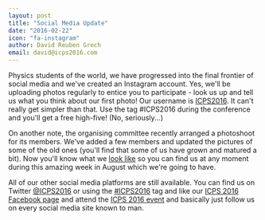 ```yaml
---
layout: post
title: "Social Media Update"
date: "2016-02-22"
icon: "fa-instagram"
author: David Reuben Grech
email: david@icps2016.com
---
```


Physics students of the world, we have progressed into the final frontier of social media and we've created an Instagram account. Yes, we'll be uploading photos regularly to entice you to participate - look us up and tell us what you think about our first photo! Our username is [ICPS2016](https://www.instagram.com/icps2016/). It can't really get simpler than that. Use the tag #ICPS2016 during the conference and you'll get a free high-five! (No, seriously...)

On another note, the organising committee recently arranged a photoshoot for its members. We've added a few members and updated the pictures of some of the old ones (you'll find that some of us have grown and matured a bit). Now you'll know what we [look like](http://icps2016.com/organisers.html) so you can find us at any moment during this amazing week in August which we're going to have.

All of our other social media platforms are still available. You can find us on Twitter [@ICPS2016](https://twitter.com/icps2016) or using the [#ICPS2016](https://twitter.com/hashtag/icps2016) tag and like our [ICPS 2016 Facebook page](https://www.facebook.com/icps2016) and attend the [ICPS 2016 event](https://www.facebook.com/events/702282019911794/) and basically just follow us on every social media site known to man.
